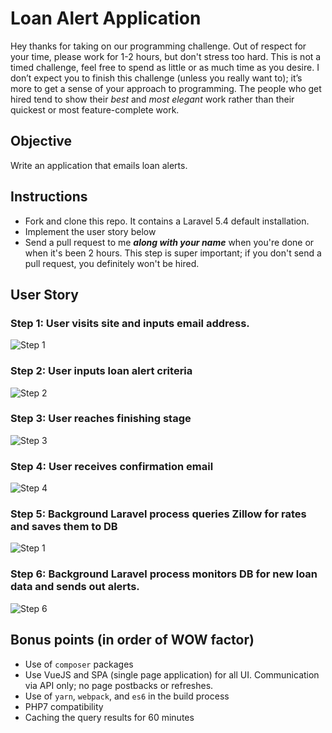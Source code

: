 # Loan Alert Application

Hey thanks for taking on our programming challenge. Out of respect for your time, please work for 1-2 hours, but don't stress too hard. This is not a timed challenge, feel free to spend as little or as much time as you desire. I don’t expect you to finish this challenge (unless you really want to); it’s more to get a sense of your approach to programming. The people who get hired tend to show their *best* and *most elegant* work rather than their quickest or most feature-complete work.

## Objective

Write an application that emails loan alerts.

## Instructions

* Fork and clone this repo. It contains a Laravel 5.4 default installation.
* Implement the user story below
* Send a pull request to me ***along with your name*** when you're done or when it's been 2 hours. This step is super important; if you don't send a pull request, you definitely won't be hired.

## User Story

### Step 1: User visits site and inputs email address.

![Step 1](https://raw.githubusercontent.com/benallfree/scraper-spa-test/master/mockups/1.png)

### Step 2: User inputs loan alert criteria

![Step 2](https://raw.githubusercontent.com/benallfree/scraper-spa-test/master/mockups/2.png)

### Step 3: User reaches finishing stage

![Step 3](https://raw.githubusercontent.com/benallfree/scraper-spa-test/master/mockups/3.png)

### Step 4: User receives confirmation email

![Step 4](https://raw.githubusercontent.com/benallfree/scraper-spa-test/master/mockups/4.png)

### Step 5: Background Laravel process queries Zillow for rates and saves them to DB

![Step 1](https://raw.githubusercontent.com/benallfree/scraper-spa-test/master/mockups/5.png)

### Step 6: Background Laravel process monitors DB for new loan data and sends out alerts.

![Step 6](https://raw.githubusercontent.com/benallfree/scraper-spa-test/master/mockups/6.png)


## Bonus points (in order of WOW factor)

* Use of `composer` packages
* Use VueJS and SPA (single page application) for all UI. Communication via API only; no page postbacks or refreshes.
* Use of `yarn`, `webpack`, and `es6` in the build process
* PHP7 compatibility
* Caching the query results for 60 minutes



